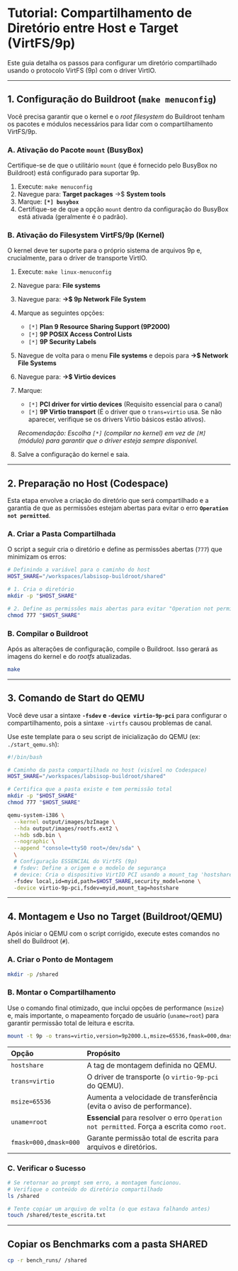 # Tutorial: Compartilhamento de Diretório entre Host e Target (VirtFS/9p)

Este guia detalha os passos para configurar um diretório compartilhado usando o protocolo VirtFS (9p) com o driver VirtIO.

-----

## 1\. Configuração do Buildroot (`make menuconfig`)

Você precisa garantir que o kernel e o *root filesystem* do Buildroot tenham os pacotes e módulos necessários para lidar com o compartilhamento VirtFS/9p.

### A. Ativação do Pacote `mount` (BusyBox)

Certifique-se de que o utilitário `mount` (que é fornecido pelo BusyBox no Buildroot) está configurado para suportar 9p.

1.  Execute: `make menuconfig`
2.  Navegue para: **Target packages** ->$ **System tools**
3.  Marque: **`[*] busybox`**
4.  Certifique-se de que a opção `mount` dentro da configuração do BusyBox está ativada (geralmente é o padrão).

### B. Ativação do Filesystem VirtFS/9p (Kernel)

O kernel deve ter suporte para o próprio sistema de arquivos 9p e, crucialmente, para o driver de transporte VirtIO.

1.  Execute: `make linux-menuconfig`

2.  Navegue para: **File systems**

3.  Navegue para: **->$ 9p Network File System**

4.  Marque as seguintes opções:

      * `[*]` **Plan 9 Resource Sharing Support (9P2000)**
      * `[*]` **9P POSIX Access Control Lists**
      * `[*]` **9P Security Labels**

5.  Navegue de volta para o menu **File systems** e depois para **->$ Network File Systems**

6.  Navegue para: **->$ Virtio devices**

7.  Marque: 

    * `[*]` **PCI driver for virtio devices** (Requisito essencial para o canal)
    * `[*]` **9P Virtio transport** (É o driver que o `trans=virtio` usa. Se não aparecer, verifique se os drivers Virtio básicos estão ativos).

    *Recomendação: Escolha `[*]` (compilar no kernel) em vez de `[M]` (módulo) para garantir que o driver esteja sempre disponível.*

8.  Salve a configuração do kernel e saia.

-----

## 2\. Preparação no Host (Codespace)

Esta etapa envolve a criação do diretório que será compartilhado e a garantia de que as permissões estejam abertas para evitar o erro **`Operation not permitted`**.

### A. Criar a Pasta Compartilhada

O script a seguir cria o diretório e define as permissões abertas (`777`) que minimizam os erros:

```bash
# Definindo a variável para o caminho do host
HOST_SHARE="/workspaces/labsisop-buildroot/shared"

# 1. Cria o diretório
mkdir -p "$HOST_SHARE"

# 2. Define as permissões mais abertas para evitar "Operation not permitted"
chmod 777 "$HOST_SHARE"
```

### B. Compilar o Buildroot

Após as alterações de configuração, compile o Buildroot. Isso gerará as imagens do kernel e do *rootfs* atualizadas.

```bash
make
```

-----

## 3\. Comando de Start do QEMU

Você deve usar a sintaxe **`-fsdev` e `-device virtio-9p-pci`** para configurar o compartilhamento, pois a sintaxe `-virtfs` causou problemas de canal.

Use este template para o seu script de inicialização do QEMU (ex: `./start_qemu.sh`):

```bash
#!/bin/bash

# Caminho da pasta compartilhada no host (visível no Codespace)
HOST_SHARE="/workspaces/labsisop-buildroot/shared"

# Certifica que a pasta existe e tem permissão total
mkdir -p "$HOST_SHARE"
chmod 777 "$HOST_SHARE"

qemu-system-i386 \
  --kernel output/images/bzImage \
  --hda output/images/rootfs.ext2 \
  --hdb sdb.bin \
  --nographic \
  --append "console=ttyS0 root=/dev/sda" \
  \
  # Configuração ESSENCIAL do VirtFS (9p)
  # fsdev: Define a origem e o modelo de segurança
  # device: Cria o dispositivo VirtIO PCI usando a mount_tag 'hostshare'
  -fsdev local,id=myid,path=$HOST_SHARE,security_model=none \
  -device virtio-9p-pci,fsdev=myid,mount_tag=hostshare
```

-----

## 4\. Montagem e Uso no Target (Buildroot/QEMU)

Após iniciar o QEMU com o script corrigido, execute estes comandos no shell do Buildroot (`#`).

### A. Criar o Ponto de Montagem

```bash
mkdir -p /shared
```

### B. Montar o Compartilhamento

Use o comando final otimizado, que inclui opções de performance (`msize`) e, mais importante, o mapeamento forçado de usuário (`uname=root`) para garantir permissão total de leitura e escrita.

```bash
mount -t 9p -o trans=virtio,version=9p2000.L,msize=65536,fmask=000,dmask=000,uname=root hostshare /shared
```

| Opção | Propósito |
| :--- | :--- |
| `hostshare` | A tag de montagem definida no QEMU. |
| `trans=virtio` | O driver de transporte (o `virtio-9p-pci` do QEMU). |
| `msize=65536` | Aumenta a velocidade de transferência (evita o aviso de performance). |
| `uname=root` | **Essencial** para resolver o erro `Operation not permitted`. Força a escrita como `root`. |
| `fmask=000,dmask=000` | Garante permissão total de escrita para arquivos e diretórios. |

### C. Verificar o Sucesso

```bash
# Se retornar ao prompt sem erro, a montagem funcionou.
# Verifique o conteúdo do diretório compartilhado
ls /shared

# Tente copiar um arquivo de volta (o que estava falhando antes)
touch /shared/teste_escrita.txt
```

---

## Copiar os Benchmarks com a pasta SHARED

```bash
cp -r bench_runs/ /shared
```
